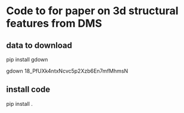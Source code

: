 # Code to for paper on 3d structural features from DMS

## data to download 
pip install gdown

gdown 18_PfUXk4ntxNcvc5p2Xzb6En7mfMhmsN

## install code

pip install . 
